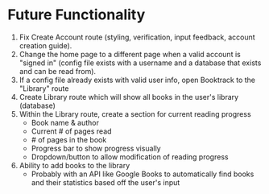 # Future Functionality

1. Fix Create Account route (styling, verification, input feedback, account creation guide).
2. Change the home page to a different page when a valid account is "signed in" (config file exists with a username and a database that exists and can be read from).
4. If a config file already exists with valid user info, open Booktrack to the "Library" route
5. Create Library route which will show all books in the user's library (database)
6. Within the Library route, create a section for current reading progress
    - Book name & author
    - Current # of pages read
    - \# of pages in the book
    - Progress bar to show progress visually
    - Dropdown/button to allow modification of reading progress
7. Ability to add books to the library
    - Probably with an API like Google Books to automatically find books and their statistics based off the user's input
